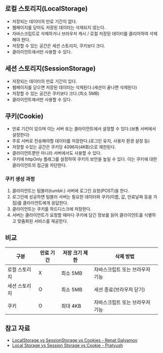 ## 로컬 스토리지(LocalStorage)

- 저장되는 데이터의 만료 기간이 없다.
- 웹페이지를 닫아도 저장된 데이터는 삭제되지 않는다.
- 자바스크립트로 삭제하거나 브라우저 캐시 / 로컬 저장된 데이터를 클리어하여 삭제해야 한다.
- 저장할 수 있는 공간은 세션 스토리지, 쿠키보다 크다.
- 클라이언트에서만 사용할 수 있다.

## 세션 스토리지(SessionStorage)

- 저장되는 데이터의 만료 기간이 있다.
- 웹페이지를 닫으면 저장된 데이터는 삭제된다.(세션이 끝나면 삭제된다)
- 저장할 수 있는 공간은 쿠키보다 크다.(최소 5MB)
- 클라이언트에서만 사용할 수 있다.

## 쿠키(Cookie)

- 만료 기간이 있으며 이는 서버 또는 클라이언트에서 설정할 수 있다.(보통 서버에서 설정한다)
- 주로 서버로 전송해야할 데이터를 저장한다.(로그인 유지, 사용자 환경 설정 등)
- 저장할 수있는 공간은 쿠키당 4096자(4KB)으로 제한된다.
- 클라이언트뿐만 아니라 서버에서도 사용할 수 있다.
- 쿠키에 httpOnly 플래그를 설정하여 쿠키의 보안을 높일 수 있다. 이는 쿠키에 대한 클라이언트의 접근을 차단한다.

### 쿠키 생성 과정

1. 클라이언트는 텀블러(tumblr.) 서버에 로그인 요청(POST)을 한다.
2. 로그인에 성공하면 텀블러 서버는 필요한 데이터와 쿠키(이름, 값, 만료날짜 등을 가짐)를 클라이언트에게 응답한다.
3. 클라이언트는 쿠키를 하드디스크에 저장한다.
4. 서버는 클라이언트가 요청할 때마다 쿠키에 담긴 정보를 읽어 클라이언트를 식별하고 맞춤화된 서비스를 제공한다.

## 비교

<table>
  <thead>
    <tr>
      <th>구분</th>
      <th>만료 기간</th>
      <th>저장 크기 제한</th>
      <th>삭제 방법</th>
    </tr>
  </thead>
  <tbody>
    <tr>
      <td>로컬 스토리지</td>
      <td>X</td>
      <td>최소 5MB</td>
      <td>자바스크립트 또는 브라우저 기능</td>
    </tr>
    <tr>
      <td>세션 스토리지</td>
      <td>O</td>
      <td>최소 5MB</td>
      <td>세션 종료(브라우저 닫기)</td>
    </tr>
    <tr>
      <td>쿠키</td>
      <td>O</td>
      <td>최대 4KB</td>
      <td>자바스크립트 또는 브라우저 기능</td>
    </tr>
  </tbody>
</table>

## 참고 자료

- [LocalStorage vs SessionStorage vs Cookies - Renat Galyamov](https://renatello.com/code/localstorage-vs-sessionstorage-vs-cookies/ "LocalStorage vs SessionStorage vs Cookies")
- [Local Storage vs Session Storage vs Cookie - Pratyush](https://scotch.io/@PratyushB/local-storage-vs-session-storage-vs-cookie "Local Storage vs Session Storage vs Cookie")
